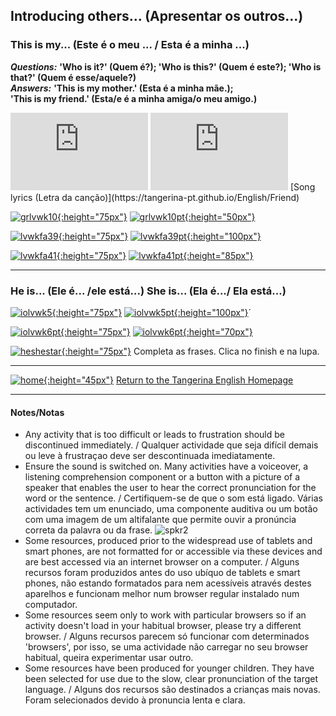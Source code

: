 ## Introducing others... (Apresentar os outros...)


### This is my... (Este é o meu ... / Esta é a minha ...)

***Questions:*** **'Who is it?' (Quem é?); 'Who is this?' (Quem é este?); 'Who is that?' (Quem é esse/aquele?)**  
***Answers:*** **'This is my mother.' (Esta é a minha mãe.);**  
**'This is my friend.' (Esta/e é a minha amiga/o meu amigo.)**  

<iframe width="220" height="124" src="https://www.youtube.com/embed/7IhDB7Z_vS8" frameborder="0" allow="accelerometer; autoplay; encrypted-media; gyroscope; picture-in-picture" allowfullscreen></iframe> <iframe width="220" height="124" src="https://www.youtube.com/embed/3i9xMEAbIdM" frameborder="0" allow="accelerometer; autoplay; encrypted-media; gyroscope; picture-in-picture" allowfullscreen></iframe>  
[Song lyrics (Letra da canção)](https://tangerina-pt.github.io/English/Friend)  

[![grlvwk10](https://1blockatatime.github.io/English/images2/grlvwk10.PNG){:height="75px"}](https://www.liveworksheets.com/pn517808gd) [![grlvwk10pt](https://1blockatatime.github.io/English/images2/grlvwk10_pt.png){:height="50px"}](https://www.liveworksheets.com/pn517808gd)  

[![lvwkfa39](https://1blockatatime.github.io/English/images2/lvwkfa39.PNG){:height="75px"}](https://www.liveworksheets.com/worksheets/en/English_as_a_Second_Language_(ESL)/Family_members/This_is_my_family_ui342153qq) [![lvwkfa39pt](https://1blockatatime.github.io/English/images2/lvwkfa39_pt.png){:height="100px"}](https://www.liveworksheets.com/worksheets/en/English_as_a_Second_Language_(ESL)/Family_members/This_is_my_family_ui342153qq)  

[![lvwkfa41](https://1blockatatime.github.io/English/images2/lvwkfa41.PNG){:height="75px"}](https://www.liveworksheets.com/worksheets/en/English_as_a_Second_Language_(ESL)/Family_members/Family_members_vb258011de) [![lvwkfa41pt](https://1blockatatime.github.io/English/images2/lvwkfa41_pt.png){:height="85px"}](https://www.liveworksheets.com/worksheets/en/English_as_a_Second_Language_(ESL)/Family_members/Family_members_vb258011de)   
***

<!--### His name is... Her name is... (O nome dele/dela é ... = O seu nome é ...) 

***Question:*** **'What's her name?' ('O que é o nome dela?' -> Como é que ela se-chama?)**  
***Answer:*** **'Her name is Jane.' ('O nome dela é Jane.')**  
***Question:*** **'What's his name?' ('O que é o nome dele?' -> Como é que ele se-chama?)**  
***Answer:*** **'His name is Greg.' ('O nome dele é Greg.')**  

[Gogo’s Adventures with English 2](https://www.youtube.com/embed/J84KsvFmkoo)
<iframe width="220" height="124" src="https://www.youtube.com/embed/J84KsvFmkoo" frameborder="0" allow="accelerometer; autoplay; encrypted-media; gyroscope; picture-in-picture" allowfullscreen></iframe>  

[![whnlvwk1](https://1blockatatime.github.io/English/images2/whnlvwk1.PNG){:height="75px"}](https://www.liveworksheets.com/worksheets/en/English_as_a_Second_Language_(ESL)/What's_your_name$/What's_your_name$_bd244741zo) [![whnlvwk1pt](https://1blockatatime.github.io/English/images2/whnlvwk1_pt.PNG){:height="95px"}](https://www.liveworksheets.com/worksheets/en/English_as_a_Second_Language_(ESL)/What's_your_name$/What's_your_name$_bd244741zo)

[![lvwkfa42](https://1blockatatime.github.io/English/images2/lvwkfa42.PNG){:height="75px"}](https://www.liveworksheets.com/worksheets/en/English_as_a_Second_Language_(ESL)/The_family/This_is_my_family_vm502412de) [![lvwkfa42pt](https://1blockatatime.github.io/English/images2/lvwkfa42_pt.png){:height="100px"}](https://www.liveworksheets.com/worksheets/en/English_as_a_Second_Language_(ESL)/The_family/This_is_my_family_vm502412de)  

***

### He is... (Ele é ... OU Ele está ...) She is... (Ela é ... OU Ela está ...) 

***Question:*** **'Who's he?' ('Quem é ele?')**  
***Answer:*** **'He's my brother.' ('Ele é o meu irmão.')**  
***Question:*** **'Who's she?' ('Quem é ela?')**  
***Answer:*** **'She's my sister.' ('Ela é a minha irmã.')**  

<iframe width="220" height="124" src="https://www.youtube.com/embed/IbO3DrFh61I" title="YouTube video player" frameborder="0" allow="accelerometer; autoplay; clipboard-write; encrypted-media; gyroscope; picture-in-picture" allowfullscreen></iframe>    
Gogo’s Adventures(3) by K. Methold et al (ed.Pearson)  

***Question:*** **'How old is he?' ('Quão velho é ele?' -> Que idade tem (ele)?)**  
***Answers:*** **'Seven.' (7); 'He is seven.' = 'He's seven.' (Ele tem 7.); 'He is seven years old.' = 'He's seven years old.' (Ele tem 7 anos.)**  
***Question:*** **'How old is she?' ('Quão velho é ela?' -> Que idade tem (ela)?)**  
***Answers:*** **'Seven.' (7); 'She is seven.' = 'She's seven.' (Ela tem 7); 'She is seven years old.' = 'She's seven years old.' (Ela tem 7 anos.)**-->  

### He is... (Ele é... /ele está...) She is... (Ela é.../ Ela está...) 

[![iolvwk5](https://1blockatatime.github.io/English/images2/iolvwk5.PNG){:height="75px"}](https://www.liveworksheets.com/vd509783sy) [![iolvwk5pt](https://1blockatatime.github.io/English/images2/iolvwk5_pt.png){:height="100px"}](https://www.liveworksheets.com/vd509783sy)´   

[![iolvwk6pt](https://1blockatatime.github.io/English/images2/iolvwk6pt.PNG){:height="75px"}](https://www.liveworksheets.com/worksheets/en/English_as_a_Second_Language_(ESL)/The_age/How_old_are_they_ad30730zk) [![iolvwk6pt](https://1blockatatime.github.io/English/images2/iolvwk6_pt.png){:height="70px"}](https://www.liveworksheets.com/worksheets/en/English_as_a_Second_Language_(ESL)/The_age/How_old_are_they_ad30730zk)  

[![heshestar](https://1blockatatime.github.io/English/images2/heshestar.png){:height="75px"}](https://www.liveworksheets.com/hi53564fc) Completa as frases. Clica no finish e na lupa.    

***

<!--To be continued... / A continuar...  
### Trabalhos para casa

Se tiveres tempo e a oportunidade,     
(i). podes fazer uma banda desenhada com o desenho de dois amigos teus (um rapaz e uma rapariga) e escrever a apresentação dos teus amigos OU  
![io_trab](https://1blockatatime.github.io/English/images2/io_trab.jpg){:height="250px"}  
(ii). podes desenhar dois amigos (sem escrever) e fazer um vídeo a apresentá-los.  
Junto aqui um exemplo com bonecos.  

<iframe width="220" height="124" src="https://www.youtube.com/embed/-c2fTfToshA" frameborder="0" allow="accelerometer; autoplay; encrypted-media; gyroscope; picture-in-picture" allowfullscreen></iframe>   

Se quiseres, podes também dizer-nos mais alguma coisa sobre o teus amigos p.ex. 'He is happy.' (Ele está contente.), 'She is hungry.' (Ela está com fome.)-->   

[![home](https://1blockatatime.github.io/English/images/home.png){:height="45px"}](https://tangerina-pt.github.io/English) [Return to the Tangerina English Homepage](https://tangerina-pt.github.io/English)

***

#### Notes/Notas
* Any activity that is too difficult or leads to frustration should be discontinued immediately. / Qualquer actividade que seja difícil demais ou leve à frustraçao deve ser descontinuada imediatamente.
* Ensure the sound is switched on. Many activities have a voiceover, a listening comprehension component or a button with a picture of a speaker that enables the user to hear the correct pronunciation for the word or the sentence. / Certifiquem-se de que o som está ligado. Várias actividades tem um enunciado, uma componente auditiva ou um botão com uma imagem de um altifalante que permite ouvir a pronúncia correta da palavra ou da frase. ![spkr2](/images/spkr2.PNG)
* Some resources, produced prior to the widespread use of tablets and smart phones, are not formatted for or accessible via these devices and are best accessed via an internet browser on a computer. / Alguns recursos foram produzidos antes do uso ubíquo de tablets e smart phones, não estando formatados para nem acessíveis através destes aparelhos e funcionam melhor num browser regular instalado num computador.
* Some resources seem only to work with particular browsers so if an activity doesn't load in your habitual browser, please try a different browser. / Alguns recursos parecem só funcionar com determinados 'browsers', por isso, se uma actividade não carregar no seu browser habitual, queira experimentar usar outro.
* Some resources have been produced for younger children. They have been selected for use due to the slow, clear pronunciation of the target language.  / Alguns dos recursos são destinados a crianças mais novas. Foram selecionados devido à pronuncia lenta e clara.

